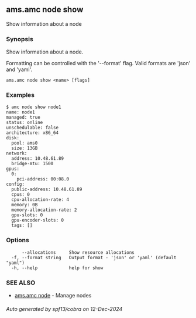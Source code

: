 ## ams.amc node show

Show information about a node

### Synopsis

Show information about a node.

Formatting can be controlled with the '--format' flag.
Valid formats are 'json' and 'yaml'.

```
ams.amc node show <name> [flags]
```

### Examples

```
$ amc node show node1
name: node1
managed: true
status: online
unschedulable: false
architecture: x86_64
disk:
  pool: ams0
  size: 13GB
network:
  address: 10.48.61.89
  bridge-mtu: 1500
gpus:
  0:
    pci-address: 00:08.0
config:
  public-address: 10.48.61.89
  cpus: 0
  cpu-allocation-rate: 4
  memory: 0B
  memory-allocation-rate: 2
  gpu-slots: 0
  gpu-encoder-slots: 0
  tags: []

```

### Options

```
      --allocations     Show resource allocations
  -f, --format string   Output format - 'json' or 'yaml' (default "yaml")
  -h, --help            help for show
```

### SEE ALSO

* [ams.amc node](ams.amc_node.md)	 - Manage nodes

###### Auto generated by spf13/cobra on 12-Dec-2024

